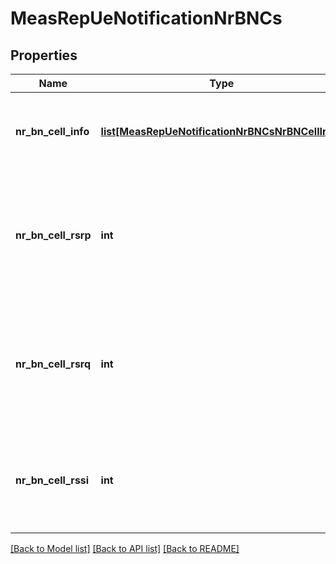 # MeasRepUeNotificationNrBNCs

## Properties
Name | Type | Description | Notes
------------ | ------------- | ------------- | -------------
**nr_bn_cell_info** | [**list[MeasRepUeNotificationNrBNCsNrBNCellInfo]**](MeasRepUeNotificationNrBNCsNrBNCellInfo.md) | Best neighbours of the secondary serving cell(s) info | 
**nr_bn_cell_rsrp** | **int** | Reference Signal Received Power measurement according to mapping table in ETSI TS 138.133 [i.14]. | [optional] 
**nr_bn_cell_rsrq** | **int** | Reference Signal Received Quality measurement according to mapping table in ETSI TS 138.133 [i.14]. | [optional] 
**nr_bn_cell_rssi** | **int** | Reference signal SINR measurement according to mapping table in ETSI TS 138.133 [i.14]. | [optional] 

[[Back to Model list]](../README.md#documentation-for-models) [[Back to API list]](../README.md#documentation-for-api-endpoints) [[Back to README]](../README.md)

